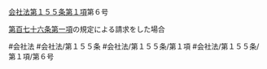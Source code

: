 [会社法第１５５条第１項](会社法＿＿＿＿第１５５条第１項)第６号

[第百七十六条第一項](会社法＿＿＿＿第１７６条第１項)の規定による請求をした場合


#会社法
#会社法/第１５５条
#会社法/第１５５条/第１項
#会社法/第１５５条/第１項/第６号
